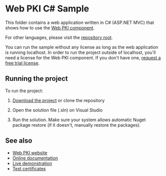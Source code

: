 Web PKI C# Sample
=================

This folder contains a web application written in C# (ASP.NET MVC) that shows how to use the
[Web PKI component](https://webpki.lacunasoftware.com/).

For other languages, please visit the [repository root](https://github.com/LacunaSoftware/WebPkiSamples).

You can run the sample without any license as long as the web application is running localhost. In order to run the project
outside of localhost, you'll need a license for the Web PKI component. If you don't have one, [request a free trial license](https://webpki.lacunasoftware.com/#/Contact/GetTrial).

Running the project
-------------------

To run the project:

1. [Download the project](https://github.com/LacunaSoftware/WebPkiSamples/archive/master.zip) or clone the repository

2. Open the solution file (.sln) on Visual Studio
 
3. Run the solution. Make sure your system allows automatic Nuget package restore (if it doesn't, manually restore the packages).
   
See also
--------

* [Web PKI website](https://webpki.lacunasoftware.com/)
* [Online documentation](https://webpki.lacunasoftware.com/#/Documentation)
* [Live demonstration](https://webpki.lacunasoftware.com/#/Demo)
* [Test certificates](../TestCertificates.md)
